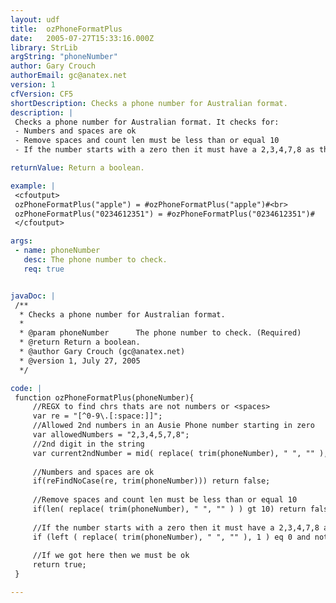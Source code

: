 ```yaml
---
layout: udf
title:  ozPhoneFormatPlus
date:   2005-07-27T15:33:16.000Z
library: StrLib
argString: "phoneNumber"
author: Gary Crouch
authorEmail: gc@anatex.net
version: 1
cfVersion: CF5
shortDescription: Checks a phone number for Australian format.
description: |
 Checks a phone number for Australian format. It checks for:
 - Numbers and spaces are ok
 - Remove spaces and count len must be less than or equal 10
 - If the number starts with a zero then it must have a 2,3,4,7,8 as the next digit after spaces are removed

returnValue: Return a boolean.

example: |
 <cfoutput>
 ozPhoneFormatPlus("apple") = #ozPhoneFormatPlus("apple")#<br>
 ozPhoneFormatPlus("0234612351") = #ozPhoneFormatPlus("0234612351")#
 </cfoutput>

args:
 - name: phoneNumber
   desc: The phone number to check.
   req: true


javaDoc: |
 /**
  * Checks a phone number for Australian format.
  * 
  * @param phoneNumber      The phone number to check. (Required)
  * @return Return a boolean. 
  * @author Gary Crouch (gc@anatex.net) 
  * @version 1, July 27, 2005 
  */

code: |
 function ozPhoneFormatPlus(phoneNumber){
     //REGX to find chrs thats are not numbers or <spaces>
     var re = "[^0-9\.[:space:]]";
     //Allowed 2nd numbers in an Ausie Phone number starting in zero
     var allowedNumbers = "2,3,4,5,7,8";
     //2nd digit in the string
     var current2ndNumber = mid( replace( trim(phoneNumber), " ", "" ), 2, 1 );
 
     //Numbers and spaces are ok
     if(reFindNoCase(re, trim(phoneNumber))) return false;
     
     //Remove spaces and count len must be less than or equal 10
     if(len( replace( trim(phoneNumber), " ", "" ) ) gt 10) return false;
     
     //If the number starts with a zero then it must have a 2,3,4,7,8 as the next digit
     if (left ( replace( trim(phoneNumber), " ", "" ), 1 ) eq 0 and not listFind( allowedNumbers, current2ndNumber ) ) return false;
     
     //If we got here then we must be ok
     return true;
 }

---
```


